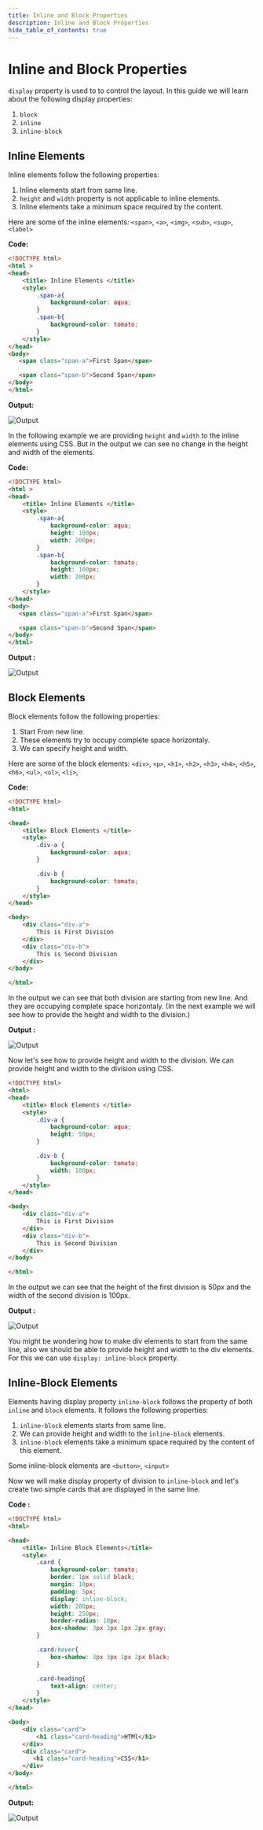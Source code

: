 ```yaml
---
title: Inline and Block Properties
description: Inline and Block Properties
hide_table_of_contents: true
---
```

# Inline and Block Properties

`display` property is used to to control the layout. In this guide we will learn about the following display properties:

1. `block`
2. `inline`
3. `inline-block`

## Inline Elements

Inline elements follow the following properties:

1. Inline elements start from same line.
2. `height` and `width` property is not applicable to inline elements.
3. Inline elements take a minimum space required by the content.

Here are some of the inline elements:
`<span>`, `<a>`, `<img>`, `<sub>`, `<sup>`,  `<label>`

**Code:**

```html title="index.html" showLineNumbers="true"
<!DOCTYPE html>
<html >
<head>
    <title> Inline Elements </title>
    <style>
        .span-a{
            background-color: aqua;
        }
        .span-b{
            background-color: tomato;
        }
    </style>
</head>
<body>
   <span class="span-a">First Span</span>

   <span class="span-b">Second Span</span>
</body>
</html>
```

**Output:**

![Output](output-1.png)

In the following example we are providing `height` and `width` to the inline elements using CSS. But in the output we can see no change in the height and width of the elements.

**Code:**

```html title="index.html" showLineNumbers="true"
<!DOCTYPE html>
<html >
<head>
    <title> Inline Elements </title>
    <style>
        .span-a{
            background-color: aqua;
            height: 100px;
            width: 200px;
        }
        .span-b{
            background-color: tomato;
            height: 100px;
            width: 200px;
        }
    </style>
</head>
<body>
   <span class="span-a">First Span</span>

   <span class="span-b">Second Span</span>
</body>
</html>
```

**Output :**

![Output](output-2.png)


## Block Elements

Block elements follow the following properties:

1. Start From new line.
2. These elements try to occupy complete space horizontaly.
3. We can specify height and width.

Here are some of the block elements:
`<div>`, `<p>`, `<h1>`, `<h2>`, `<h3>`, `<h4>`, `<h5>`, `<h6>`, `<ul>`, `<ol>`, `<li>`,

**Code:**

```html title="index.html" showLineNumbers="true"
<!DOCTYPE html>
<html>

<head>
    <title> Block Elements </title>
    <style>
        .div-a {
            background-color: aqua;
        }

        .div-b {
            background-color: tomato;
        }
    </style>
</head>

<body>
    <div class="div-a">
        This is First Division
    </div>
    <div class="div-b">
        This is Second Division
    </div>
</body>

</html>
```

In the output we can see that both division are starting from new line. And they are occupying complete space horizontaly. (In the next example we will see how to provide the height and width to the division.)

**Output :**

![Output](output-3.png)

Now let's see how to provide height and width to the division. We can provide height and width to the division using CSS.

```html title="index.html" showLineNumbers="true"
<!DOCTYPE html>
<html>
<head>
    <title> Block Elements </title>
    <style>
        .div-a {
            background-color: aqua;
            height: 50px;
        }

        .div-b {
            background-color: tomato;
            width: 100px;
        }
    </style>
</head>

<body>
    <div class="div-a">
        This is First Division
    </div>
    <div class="div-b">
        This is Second Division
    </div>
</body>

</html>
```

In the output we can see that the height of the first division is 50px and the width of the second division is 100px.

**Output :**

![Output](output-4.png)

You might be wondering how to make div elements to start from the same line, also we should be able to provide height and width to the div elements. For this we can use `display: inline-block` property.

## Inline-Block Elements

Elements having display property `inline-block` follows the property of both `inline` and `block` elements. It follows the following properties:

1. `inline-block` elements starts from same line.
2. We can provide height and width to the `inline-block` elements.
3. `inline-block` elements take a minimum space required by the content of this element.

Some inline-block elements are `<button>`, `<input>`

Now we will make display property of division to `inline-block` and let's create two simple cards that are displayed in the same line.

**Code :**

```html title="index.html" showLineNumbers="true"
<!DOCTYPE html>
<html>

<head>
    <title> Inline Block Elements</title>
    <style>
        .card {
            background-color: tomato;
            border: 1px solid black;
            margin: 10px;
            padding: 5px;
            display: inline-block;
            width: 200px;
            height: 250px;
            border-radius: 10px;
            box-shadow: 3px 3px 1px 2px gray;
        }

        .card:hover{
            box-shadow: 3px 3px 1px 2px black;
        }

        .card-heading{
            text-align: center;
        }
    </style>
</head>

<body>
    <div class="card">
        <h1 class="card-heading">HTMl</h1>
    </div>
    <div class="card">
       <h1 class="card-heading">CSS</h1>
    </div>
</body>

</html>
```

**Output:**

![Output](output-6.png)
